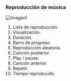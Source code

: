 ### Reproducción de música

![Imagen1]()

1. Lista de reproducción.
2. Visualización.
3. Duración.
4. Barra de progreso.
5. Reproducción aleatoria.
6. Canción posterior.
7. Play / pause.
8. Canción anterior.
9. Repetir.
10. Tiempo reproducido.
